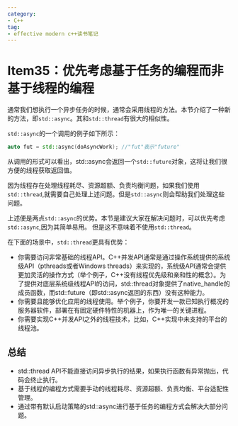 ```yaml
---
category: 
- C++
tag:
- effective modern c++读书笔记
---
```


# Item35：优先考虑基于任务的编程而非基于线程的编程

通常我们想执行一个异步任务的时候，通常会采用线程的方法。本节介绍了一种新的方法，即```std::async```。其和```std::thread```有很大的相似性。

```std::async```的一个调用的例子如下所示：

```cpp
auto fut = std::async(doAsyncWork); //"fut"表示"future"
```

从调用的形式可以看出，std::async会返回一个```std::future```对象，这将让我们很方便的线程获取返回值。

因为线程存在处理线程耗尽、资源超额、负责均衡问题，如果我们使用```std::thread```,就需要自己处理上述问题。但是```std::async```则会帮助我们处理这些问题。

上述便是两点```std::async```的优势。本节是建议大家在解决问题时，可以优先考虑```std::async```,因为其简单易用。 但是这不意味着不使用```std::thread```。

在下面的场景中，```std::thread```更具有优势：

- 你需要访问非常基础的线程API。C++并发API通常是通过操作系统提供的系统级API（pthreads或者Windows threads）来实现的，系统级API通常会提供更加灵活的操作方式（举个例子，C++没有线程优先级和亲和性的概念）。为了提供对底层系统级线程API的访问，std::thread对象提供了native_handle的成员函数，而std::future（即std::async返回的东西）没有这种能力。
- 你需要且能够优化应用的线程使用。举个例子，你要开发一款已知执行概况的服务器软件，部署在有固定硬件特性的机器上，作为唯一的关键进程。
- 你需要实现C++并发API之外的线程技术，比如，C++实现中未支持的平台的线程池。

## 总结

- std::thread API不能直接访问异步执行的结果，如果执行函数有异常抛出，代码会终止执行。
- 基于线程的编程方式需要手动的线程耗尽、资源超额、负责均衡、平台适配性管理。
- 通过带有默认启动策略的std::async进行基于任务的编程方式会解决大部分问题。